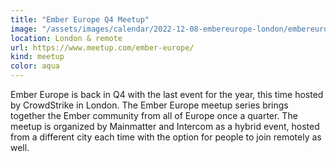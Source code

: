 ```yaml
---
title: "Ember Europe Q4 Meetup"
image: "/assets/images/calendar/2022-12-08-embereurope-london/embereurope.png"
location: London & remote
url: https://www.meetup.com/ember-europe/
kind: meetup
color: aqua
---
```


Ember Europe is back in Q4 with the last event for the year, this time hosted by
CrowdStrike in London. The Ember Europe meetup series brings together the Ember
community from all of Europe once a quarter. The meetup is organized by
Mainmatter and Intercom as a hybrid event, hosted from a different city each
time with the option for people to join remotely as well.
